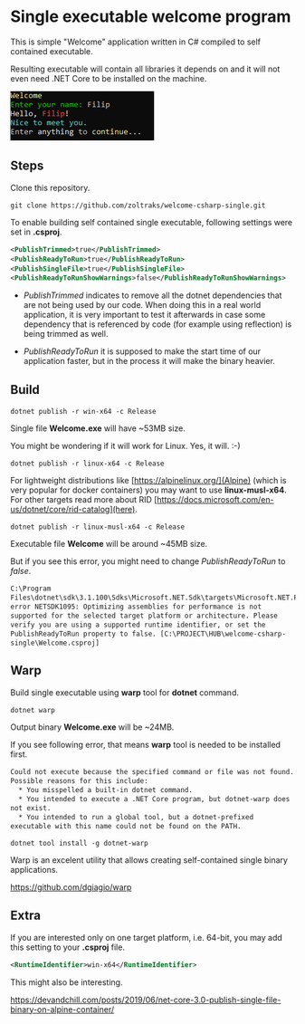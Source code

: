 # Single executable welcome program #

This is simple "Welcome" application written in C# compiled to self contained executable.

Resulting executable will contain all libraries it depends on and it will not even need .NET Core to be installed on the machine.

![](screenshot.png)

## Steps ##

Clone this repository.

```
git clone https://github.com/zoltraks/welcome-csharp-single.git
```

To enable building self contained single executable, following settings were set in **.csproj**.

```xml
<PublishTrimmed>true</PublishTrimmed>
<PublishReadyToRun>true</PublishReadyToRun>
<PublishSingleFile>true</PublishSingleFile>
<PublishReadyToRunShowWarnings>false</PublishReadyToRunShowWarnings>
```

 - *PublishTrimmed* indicates to remove all the dotnet dependencies that are not being used by our code. When doing this in a real world application, it is very important to test it afterwards in case some dependency that is referenced by code (for example using reflection) is being trimmed as well.
 
 - *PublishReadyToRun* it is supposed to make the start time of our application faster, but in the process it will make the binary heavier.

## Build ##

```
dotnet publish -r win-x64 -c Release
```

Single file **Welcome.exe** will have ~53MB size. 

You might be wondering if it will work for Linux. Yes, it will. :-)

```
dotnet publish -r linux-x64 -c Release
```

For lightweight distributions like [https://alpinelinux.org/](Alpine) (which is very popular for docker containers) you may want to use **linux-musl-x64**. For other targets read more about RID [https://docs.microsoft.com/en-us/dotnet/core/rid-catalog](here).
```
dotnet publish -r linux-musl-x64 -c Release
```

Executable file **Welcome** will be around ~45MB size.

But if you see this error, you might need to change *PublishReadyToRun* to *false*.

```
C:\Program Files\dotnet\sdk\3.1.100\Sdks\Microsoft.NET.Sdk\targets\Microsoft.NET.Publish.targets(273,5): error NETSDK1095: Optimizing assemblies for performance is not supported for the selected target platform or architecture. Please verify you are using a supported runtime identifier, or set the PublishReadyToRun property to false. [C:\PROJECT\HUB\welcome-csharp-single\Welcome.csproj]     
```

## Warp ##

Build single executable using **warp** tool for **dotnet** command.

```
dotnet warp
```

Output binary **Welcome.exe** will be ~24MB.

If you see following error, that means **warp** tool is needed to be installed first.

```
Could not execute because the specified command or file was not found.
Possible reasons for this include:
  * You misspelled a built-in dotnet command.
  * You intended to execute a .NET Core program, but dotnet-warp does not exist.
  * You intended to run a global tool, but a dotnet-prefixed executable with this name could not be found on the PATH.
```

```
dotnet tool install -g dotnet-warp
```

Warp is an excelent utility that allows creating self-contained single binary applications.

https://github.com/dgiagio/warp

## Extra ##

If you are interested only on one target platform, i.e. 64-bit, you may add this setting to your **.csproj** file.

```xml
<RuntimeIdentifier>win-x64</RuntimeIdentifier>
```

This might also be interesting.

https://devandchill.com/posts/2019/06/net-core-3.0-publish-single-file-binary-on-alpine-container/
